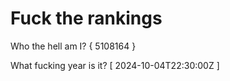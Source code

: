 # Fuck the rankings

Who the hell am I?
{ 5108164 }

What fucking year is it?
[ 2024-10-04T22:30:00Z ]
